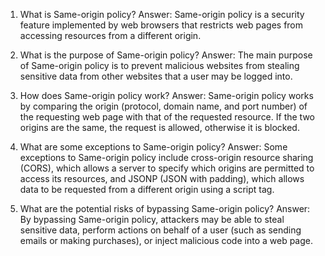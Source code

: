 

1. What is Same-origin policy?
Answer: Same-origin policy is a security feature implemented by web browsers that restricts web pages from accessing resources from a different origin.

2. What is the purpose of Same-origin policy?
Answer: The main purpose of Same-origin policy is to prevent malicious websites from stealing sensitive data from other websites that a user may be logged into.

3. How does Same-origin policy work?
Answer: Same-origin policy works by comparing the origin (protocol, domain name, and port number) of the requesting web page with that of the requested resource. If the two origins are the same, the request is allowed, otherwise it is blocked.

4. What are some exceptions to Same-origin policy?
Answer: Some exceptions to Same-origin policy include cross-origin resource sharing (CORS), which allows a server to specify which origins are permitted to access its resources, and JSONP (JSON with padding), which allows data to be requested from a different origin using a script tag.

5. What are the potential risks of bypassing Same-origin policy?
Answer: By bypassing Same-origin policy, attackers may be able to steal sensitive data, perform actions on behalf of a user (such as sending emails or making purchases), or inject malicious code into a web page.